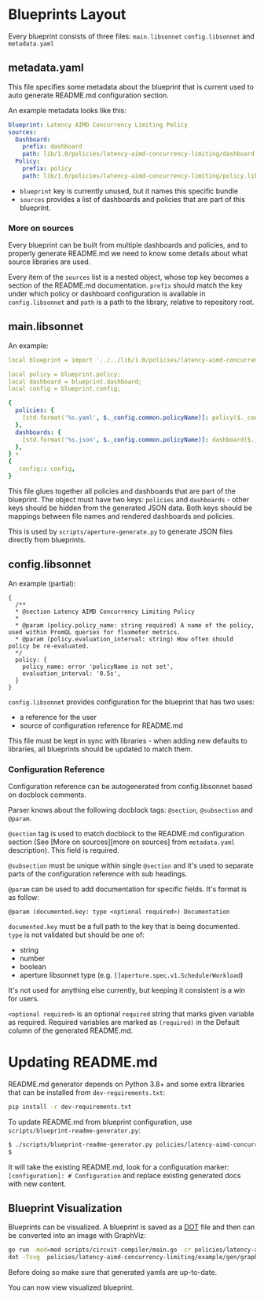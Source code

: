 # Blueprints Layout

Every blueprint consists of three files: `main.libsonnet` `config.libsonnet` and
`metadata.yaml`

## metadata.yaml

This file specifies some metadata about the blueprint that is current used to
auto generate README.md configuration section.

An example metadata looks like this:

```yaml
blueprint: Latency AIMD Concurrency Limiting Policy
sources:
  Dashboard:
    prefix: dashboard
    path: lib/1.0/policies/latency-aimd-concurrency-limiting/dashboard.libsonnet
  Policy:
    prefix: policy
    path: lib/1.0/policies/latency-aimd-concurrency-limiting/policy.libsonnet
```

- `blueprint` key is currently unused, but it names this specific bundle
- `sources` provides a list of dashboards and policies that are part of this
  blueprint.

### More on sources

Every blueprint can be built from multiple dashboards and policies, and to
properly generate README.md we need to know some details about what source
libraries are used.

Every item of the `sources` list is a nested object, whose top key becomes a
section of the README.md documentation. `prefix` should match the key under
which policy or dashboard configuration is available in `config.libsonnet` and
`path` is a path to the library, relative to repository root.

## main.libsonnet

An example:

```yaml
local blueprint = import '../../lib/1.0/policies/latency-aimd-concurrency-limiting.libsonnet';

local policy = blueprint.policy;
local dashboard = blueprint.dashboard;
local config = blueprint.config;

{
  policies: {
    [std.format('%s.yaml', $._config.common.policyName)]: policy($._config.common + $._config.policy).policyResource,
  },
  dashboards: {
    [std.format('%s.json', $._config.common.policyName)]: dashboard($._config.common + $._config.dashboard).dashboard,
  },
} +
{
  _config:: config,
}
```

This file glues together all policies and dashboards that are part of the
blueprint. The object must have two keys: `policies` and `dashboards` - other
keys should be hidden from the generated JSON data. Both keys should be mappings
between file names and rendered dashboards and policies.

This is used by `scripts/aperture-generate.py` to generate JSON files directly
from blueprints.

## config.libsonnet

An example (partial):

```jsonnet
{
  /**
  * @section Latency AIMD Concurrency Limiting Policy
  *
  * @param (policy.policy_name: string required) A name of the policy, used within PromQL queries for fluxmeter metrics.
  * @param (policy.evaluation_interval: string) How often should policy be re-evaluated.
  */
  policy: {
    policy_name: error 'policyName is not set',
    evaluation_interval: '0.5s',
  }
}
```

`config.libsonnet` provides configuration for the blueprint that has two uses:

- a reference for the user
- source of configuration reference for README.md

This file must be kept in sync with libraries - when adding new defaults to
libraries, all blueprints should be updated to match them.

### Configuration Reference

Configuration reference can be autogenerated from config.libsonnet based on
docblock comments.

Parser knows about the following docblock tags: `@section`, `@subsection` and
`@param`.

`@section` tag is used to match docblock to the README.md configuration section
(See [More on sources][more on sources] from `metadata.yaml` description). This
field is required.

`@subsection` must be unique within single `@section` and it's used to separate
parts of the configuration reference with sub headings.

`@param` can be used to add documentation for specific fields. It's format is as
follow:

```
@param (documented.key: type <optional required>) Documentation
```

`documented.key` must be a full path to the key that is being documented. `type`
is not validated but should be one of:

- string
- number
- boolean
- aperture libsonnet type (e.g. `[]aperture.spec.v1.SchedulerWorkload`)

It's not used for anything else currently, but keeping it consistent is a win
for users.

`<optional required>` is an optional `required` string that marks given variable
as required. Required variables are marked as `(required)` in the Default column
of the generated README.md.

# Updating README.md

README.md generator depends on Python 3.8+ and some extra libraries that can be
installed from `dev-requirements.txt`:

```sh
pip install -r dev-requirements.txt
```

To update README.md from blueprint configuration, use
`scripts/blueprint-readme-generator.py`:

```sh
$ ./scripts/blueprint-readme-generator.py policies/latency-aimd-concurrency-limiting
$
```

It will take the existing README.md, look for a configuration marker:
`[configuration]: # Configuration` and replace existing generated docs with new
content.

## Blueprint Visualization

Blueprints can be visualized. A blueprint is saved as a
[DOT](https://graphviz.org/doc/info/lang.html) file and then can be converted
into an image with GraphViz:

```sh
go run -mod=mod scripts/circuit-compiler/main.go -cr policies/latency-aimd-concurrency-limiting/example/gen/policies/example.yaml -dot policies/latency-aimd-concurrency-limiting/example/gen/graph/graph.dot
dot -Tsvg  policies/latency-aimd-concurrency-limiting/example/gen/graph/graph.dot > policies/latency-aimd-concurrency-limiting/example/gen/graph/graph.svg
```

Before doing so make sure that generated yamls are up-to-date.

You can now view visualized blueprint.
